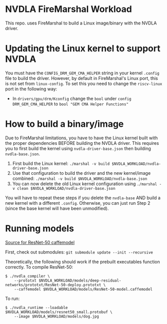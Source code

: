 NVDLA FireMarshal Workload
==========================

This repo. uses FireMarshal to build a Linux image/binary with the NVDLA driver.

# Updating the Linux kernel to support NVDLA

You must have the ``CONFIG_DRM_GEM_CMA_HELPER`` string in your kernel ``.config`` file to build the driver.
However, by default in FireMarshal's Linux port, this is not set from ``linux-config``.
To set this you need to change the ``riscv-linux`` port in the following way:

 * In ``drivers/gpu/drm/Kconfig`` change the ``bool`` under ``config DRM_GEM_CMA_HELPER`` to ``bool "GEM CMA Helper Functions"``

# How to build a binary/image

Due to FireMarshal limitations, you have to have the Linux kernel built with the proper dependencies BEFORE building the NVDLA driver.
This requires you to first build the kernel using ``nvdla-driver-base.json`` then building ``nvdla-base.json``.

 1. First build the Linux kernel: ``./marshal -v build $NVDLA_WORKLOAD/nvdla-driver-base.json``
 2. Use that configuration to build the driver and the new kernel/image combined: ``./marshal -v build $NVDLA_WORKLOAD/nvdla-base.json``
 3. You can now delete the old Linux kernel configuration using ``./marshal -v clean $NVDLA_WORKLOAD/nvdla-driver-base.json``

You will have to repeat these steps if you delete the ``nvdla-base`` AND build a new kernel with a different ``.config``.
Otherwise, you can just run Step 2 (since the base kernel will have been unmodified).

# Running models

[Source for ResNet-50 caffemodel](https://onedrive.live.com/?authkey=%21AAFW2-FVoxeVRck&id=4006CBB8476FF777%2117887&cid=4006CBB8476FF777)

First, check out submodules: `git submodule update --init --recursive`

Theoretically, the following should work if the prebuilt executables function correctly.
To compile ResNet-50:
```
$ ./nvdla_compiler \
    --prototxt $NVDLA_WORKLOAD/models/deep-residual-networks/prototxt/ResNet-50-deploy.prototxt \
    --caffemodel $NVDLA_WORKLOAD/models/ResNet-50-model.caffemodel
```
To run:
```
$ ./nvdla_runtime --loadable $NVDLA_WORKLOAD/models/resnet50_small.protobuf \
    --image $NVDLA_WORKLOAD/models/dog.jpg
```
